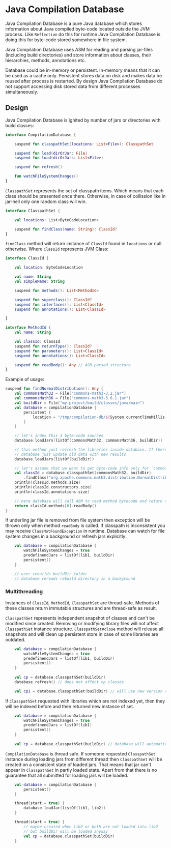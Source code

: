 # Java Compilation Database

Java Compilation Database is a pure Java database which stores information about Java compiled byte-code located outside
the JVM process. Like `Reflection` do this for runtime Java Compilation Database is doing this for byte-code stored 
somewhere in file system.

Java Compilation Database uses ASM for reading and parsing jar-files (including build directories) and store information about
classes, their hierarchies, methods, annotations etc.

Database could be in-memory or persistent. In-memory means that it can be used as a cache only. Persistent stores data on disk 
and makes data be reused after process is restarted. By design Java Compilation Database do not support accessing disk 
stored data from different processes simultaneously.

## Design

Java Compilation Database is ignited by number of jars or directories with build classes:

```kotlin
interface CompilationDatabase {

    suspend fun classpathSet(locations: List<File>): ClasspathSet

    suspend fun load(dirOrJar: File)
    suspend fun load(dirOrJars: List<File>)

    suspend fun refresh()

    fun watchFileSystemChanges()
}
```

`ClasspathSet` represents the set of classpath items. Which means that each class should be presented once there.
Otherwise, in case of collission like in jar-hell only one random class will win.

```kotlin
interface ClasspathSet {

    val locations: List<ByteCodeLocation>

    suspend fun findClass(name: String): ClassId?
}
```

`findClass` method will return instance of `ClassId` found in `locations` or null otherwise. Where `ClassId` represents
JVM Class:

```kotlin
interface ClassId {

    val location: ByteCodeLocation

    val name: String
    val simpleName: String

    suspend fun methods(): List<MethodId>

    suspend fun superclass(): ClassId?
    suspend fun interfaces(): List<ClassId>
    suspend fun annotations(): List<ClassId>

}

interface MethodId {
    val name: String

    val classId: ClassId
    suspend fun returnType(): ClassId?
    suspend fun parameters(): List<ClassId>
    suspend fun annotations(): List<ClassId>

    suspend fun readBody(): Any // ASM parsed structure
}
```

Example of usage:

```kotlin
suspend fun findNormalDistribution(): Any {
    val commonsMath32 = File("commons-math3-3.2.jar")
    val commonsMath36 = File("commons-math3-3.6.1.jar")
    val buildDir = File("my-project/build/classes/java/main")
    val database = compilationDatabase {
        persistent {
            location = "/tmp/compilation-db/${System.currentTimeMillis()}"
        }
    }

    // let's index this 3 byte-code sources
    database.loadJars(listOf(commonsMath32, commonsMath36, buildDir))

    // this method just refresh the libraries inside database. If there are any changes in libs then 
    // database just update old data with new results
    database.loadJars(listOf(buildDir))

    // let's assume that we want to get byte-code info only for `commons-math3` version 3.2
    val classId = database.classpathSet(commonsMath32, buildDir)
        .findClass("org.apache.commons.math3.distribution.NormalDistribution")
    println(classId.methods.size)
    println(classId.constructors.size)
    println(classId.annotations.size)

    // here database will call ASM to read method bytecode and return the result
    return classId.methods[0].readBody()
}
```

If underling jar file is removed from file system then exception will be thrown only when method `readBody` is called.
If classpath is inconsistent you may receive `ClassNotFoundException` in runtime. Database can watch for file system 
changes in a background or refresh jars explicitly:

```kotlin
    val database = compilationDatabase {
        watchFileSystemChanges = true
        predefinendJars = listOf(lib1, buildDir) 
        persistent()
    }

    // user rebuilds buildDir folder
    // database rereads rebuild directory in a background
```

### Multithreading

Instances of `ClassId`, `MethodId`, `ClasspathSet` are thread-safe. Methods of these classes return immutable structures 
and are thread-safe as result. 

`ClasspathSet` represents independent snapshot of classes and can't be modified since created. Removing or modifying 
library files will not affect `ClasspathSet` instance structure. `ClasspathSet#close` method will release all snapshots and will 
clean up persistent store in case of some libraries are outdated.

```kotlin
    val database = compilationDatabase {
        watchFileSystemChanges = true
        predefinendJars = listOf(lib1, buildDir)
        persistent()
    }
    
    val cp = database.classpathSet(buildDir)
    database.refresh() // does not affect cp classes

    val cp1 = database.classpathSet(buildDir) // will use new version of compiled results in buildDir
```

If `ClasspathSet` requested with libraries which are not indexed yet, then they will be indexed before and then 
returned new instance of set. 

```kotlin
    val database = compilationDatabase {
        watchFileSystemChanges = true
        predefinendJars = listOf(lib1)
        persistent()
    }
    
    val cp = database.classpathSet(buildDir) // database will automatically process buildDir
```

`CompilationDatabase` is thread safe. If someone requested `ClasspathSet` instance during loading jars from different
thread then `ClasspathSet` will be created on a consistent state of loaded jars. That means that jar can't appear in 
`ClasspathSet` in partly loaded state. Apart from that there is no guarantee that all submitted for loading jars will be 
loaded.

```kotlin
    val database = compilationDatabase {
        persistent()
    }

    thread(start = true) {
        database.loadJar(listOf(lib1, lib2))            
    }

    thread(start = true) {
        // maybe created when lib2 or both are not loaded into lib2
        // but buildDir will be loaded anyway
        val cp = database.classpathSet(buildDir)  
    }
```
